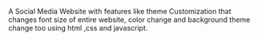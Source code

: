 A Social Media Website with features like theme Customization that changes font size of entire website, color change and background theme change too using html ,css and javascript.
